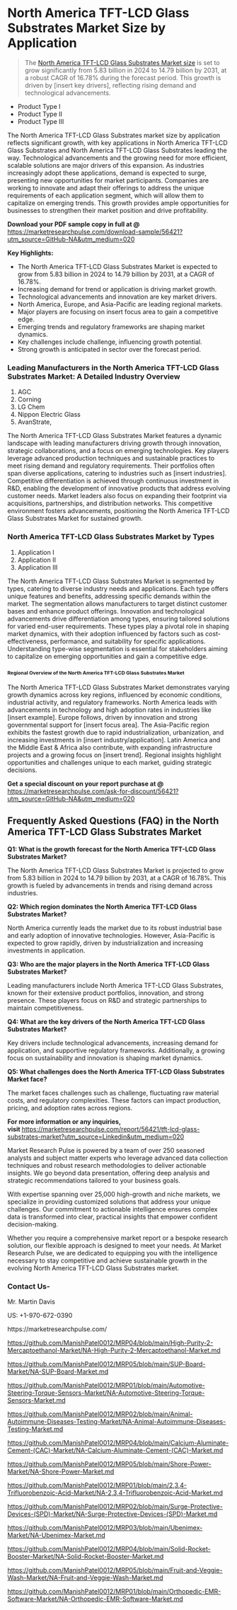 <h1>North America TFT-LCD Glass Substrates Market&nbsp;Size by Application</h1><blockquote><p>The <a href="https://marketresearchpulse.com/download-sample/56421?utm_source=GitHub-NA&amp;utm_medium=020">North America TFT-LCD Glass Substrates Market size</a> is set to grow significantly from 5.83 billion in 2024 to 14.79 billion by 2031, at a robust CAGR of 16.78% during the forecast period. This growth is driven by [insert key drivers], reflecting rising demand and technological advancements.</p></blockquote><ul><li>Product Type I<li> Product Type II<li> Product Type III</li></ul><p>The North America TFT-LCD Glass Substrates market size by application reflects significant growth, with key applications in North America TFT-LCD Glass Substrates and North America TFT-LCD Glass Substrates leading the way. Technological advancements and the growing need for more efficient, scalable solutions are major drivers of this expansion. As industries increasingly adopt these applications, demand is expected to surge, presenting new opportunities for market participants. Companies are working to innovate and adapt their offerings to address the unique requirements of each application segment, which will allow them to capitalize on emerging trends. This growth provides ample opportunities for businesses to strengthen their market position and drive profitability.</p><p><strong>Download your PDF sample copy in full at @ </strong><a href="https://marketresearchpulse.com/download-sample/56421?utm_source=GitHub-NA&amp;utm_medium=020">https://marketresearchpulse.com/download-sample/56421?utm_source=GitHub-NA&amp;utm_medium=020</a></p><p><strong>Key Highlights: </strong></p><ul><li>The North America TFT-LCD Glass Substrates Market is expected to grow from 5.83 billion in 2024 to 14.79 billion by 2031, at a CAGR of 16.78%.</li><li>Increasing demand for trend or application is driving market growth.</li><li>Technological advancements and innovation are key market drivers.</li><li>North America, Europe, and Asia-Pacific are leading regional markets.</li><li>Major players are focusing on insert focus area to gain a competitive edge.</li><li>Emerging trends and regulatory frameworks are shaping market dynamics.</li><li>Key challenges include challenge, influencing growth potential.</li><li>Strong growth is anticipated in sector over the forecast period.</li></ul><h3>Leading Manufacturers in the North America TFT-LCD Glass Substrates Market: A Detailed Industry Overview</h3><ol><li>AGC</li><li>Corning</li><li>LG Chem</li><li>Nippon Electric Glass</li><li>AvanStrate,</li></ol><div class="flex max-w-full flex-col flex-grow"><div class="min-h-8 text-message flex w-full flex-col items-end gap-2 whitespace-normal break-words [.text-message+&amp;]:mt-5" dir="auto" data-message-author-role="assistant" data-message-id="fd8432e4-4910-450d-b182-61b7bfb0a01f" data-message-model-slug="gpt-4o"><div class="flex w-full flex-col gap-1 empty:hidden first:pt-[3px]"><div class="markdown prose w-full break-words dark:prose-invert light"><p>The North America TFT-LCD Glass Substrates Market features a dynamic landscape with leading manufacturers driving growth through innovation, strategic collaborations, and a focus on emerging technologies. Key players leverage advanced production techniques and sustainable practices to meet rising demand and regulatory requirements. Their portfolios often span diverse applications, catering to industries such as [insert industries]. Competitive differentiation is achieved through continuous investment in R&amp;D, enabling the development of innovative products that address evolving customer needs. Market leaders also focus on expanding their footprint via acquisitions, partnerships, and distribution networks. This competitive environment fosters advancements, positioning the North America TFT-LCD Glass Substrates Market for sustained growth.</p></div></div></div></div><h3>North America TFT-LCD Glass Substrates Market by Types</h3><ol><li>Application I<li> Application II<li> Application III</li></ol><div class="flex max-w-full flex-col flex-grow"><div class="min-h-8 text-message flex w-full flex-col items-end gap-2 whitespace-normal break-words [.text-message+&amp;]:mt-5" dir="auto" data-message-author-role="assistant" data-message-id="084470be-0bb7-4664-bddf-5156b4f41249" data-message-model-slug="gpt-4o-mini"><div class="flex w-full flex-col gap-1 empty:hidden first:pt-[3px]"><div class="markdown prose w-full break-words dark:prose-invert light"><p>The North America TFT-LCD Glass Substrates Market is segmented by types, catering to diverse industry needs and applications. Each type offers unique features and benefits, addressing specific demands within the market. The segmentation allows manufacturers to target distinct customer bases and enhance product offerings. Innovation and technological advancements drive differentiation among types, ensuring tailored solutions for varied end-user requirements. These types play a pivotal role in shaping market dynamics, with their adoption influenced by factors such as cost-effectiveness, performance, and suitability for specific applications. Understanding type-wise segmentation is essential for stakeholders aiming to capitalize on emerging opportunities and gain a competitive edge.</p></div></div></div></div><h3><span style="font-size: 11px;">Regional Overview of the North America TFT-LCD Glass Substrates Market</span></h3><div class="flex max-w-full flex-col flex-grow"><div class="min-h-8 text-message flex w-full flex-col items-end gap-2 whitespace-normal break-words [.text-message+&amp;]:mt-5" dir="auto" data-message-author-role="assistant" data-message-id="e9038762-ce64-4e30-91c9-9bd413514231" data-message-model-slug="gpt-4o-mini"><div class="flex w-full flex-col gap-1 empty:hidden first:pt-[3px]"><div class="markdown prose w-full break-words dark:prose-invert light"><p>The North America TFT-LCD Glass Substrates Market demonstrates varying growth dynamics across key regions, influenced by economic conditions, industrial activity, and regulatory frameworks. North America leads with advancements in technology and high adoption rates in industries like [insert example]. Europe follows, driven by innovation and strong governmental support for [insert focus area]. The Asia-Pacific region exhibits the fastest growth due to rapid industrialization, urbanization, and increasing investments in [insert industry/application]. Latin America and the Middle East &amp; Africa also contribute, with expanding infrastructure projects and a growing focus on [insert trend]. Regional insights highlight opportunities and challenges unique to each market, guiding strategic decisions.</p></div></div></div></div><p><strong>Get a special discount on your report purchase at @ </strong><a href="https://marketresearchpulse.com/ask-for-discount/56421?utm_source=GitHub-NA&amp;utm_medium=020">https://marketresearchpulse.com/ask-for-discount/56421?utm_source=GitHub-NA&amp;utm_medium=020</a></p><h2>Frequently Asked Questions (FAQ) in the North America TFT-LCD Glass Substrates Market</h2><p><strong>Q1: What is the growth forecast for the North America TFT-LCD Glass Substrates Market?</strong></p><p>The North America TFT-LCD Glass Substrates Market is projected to grow from 5.83 billion in 2024 to 14.79 billion by 2031, at a CAGR of 16.78%. This growth is fueled by advancements in trends and rising demand across industries.</p><p><strong>Q2: Which region dominates the North America TFT-LCD Glass Substrates Market?</strong></p><p>North America currently leads the market due to its robust industrial base and early adoption of innovative technologies. However, Asia-Pacific is expected to grow rapidly, driven by industrialization and increasing investments in application.</p><p><strong>Q3: Who are the major players in the North America TFT-LCD Glass Substrates Market?</strong></p><p>Leading manufacturers include North America TFT-LCD Glass Substrates, known for their extensive product portfolios, innovation, and strong presence. These players focus on R&amp;D and strategic partnerships to maintain competitiveness.</p><p><strong>Q4: What are the key drivers of the North America TFT-LCD Glass Substrates Market?</strong></p><p>Key drivers include technological advancements, increasing demand for application, and supportive regulatory frameworks. Additionally, a growing focus on sustainability and innovation is shaping market dynamics.</p><p><strong>Q5: What challenges does the North America TFT-LCD Glass Substrates Market face?</strong></p><p>The market faces challenges such as challenge, fluctuating raw material costs, and regulatory complexities. These factors can impact production, pricing, and adoption rates across regions.</p><p><strong>For more information or any inquiries, visit&nbsp;</strong><a href="https://marketresearchpulse.com/report/56421/tft-lcd-glass-substrates-market?utm_source=Linkedin&utm_medium=020">https://marketresearchpulse.com/report/56421/tft-lcd-glass-substrates-market?utm_source=Linkedin&utm_medium=020</a></p><p>Market Research Pulse is powered by a team of over 250 seasoned analysts and subject matter experts who leverage advanced data collection techniques and robust research methodologies to deliver actionable insights. We go beyond data presentation, offering deep analysis and strategic recommendations tailored to your business goals.</p><p>With expertise spanning over 25,000 high-growth and niche markets, we specialize in providing customized solutions that address your unique challenges. Our commitment to actionable intelligence ensures complex data is transformed into clear, practical insights that empower confident decision-making.</p><p>Whether you require a comprehensive market report or a bespoke research solution, our flexible approach is designed to meet your needs. At Market Research Pulse, we are dedicated to equipping you with the intelligence necessary to stay competitive and achieve sustainable growth in the evolving North America TFT-LCD Glass Substrates market.</p><h3><strong>Contact Us-</strong></h3><p>Mr. Martin Davis</p><p>US: +1-970-672-0390</p><p>https://marketresearchpulse.com/</p><p><a href="https://github.com/ManishPatel0012/MRP04/blob/main/High-Purity-2-Mercaptoethanol-Market/NA-High-Purity-2-Mercaptoethanol-Market.md">https://github.com/ManishPatel0012/MRP04/blob/main/High-Purity-2-Mercaptoethanol-Market/NA-High-Purity-2-Mercaptoethanol-Market.md</a></p><p><a href="https://github.com/ManishPatel0012/MRP05/blob/main/SUP-Board-Market/NA-SUP-Board-Market.md">https://github.com/ManishPatel0012/MRP05/blob/main/SUP-Board-Market/NA-SUP-Board-Market.md</a></p><p><a href="https://github.com/ManishPatel0012/MRP01/blob/main/Automotive-Steering-Torque-Sensors-Market/NA-Automotive-Steering-Torque-Sensors-Market.md">https://github.com/ManishPatel0012/MRP01/blob/main/Automotive-Steering-Torque-Sensors-Market/NA-Automotive-Steering-Torque-Sensors-Market.md</a></p><p><a href="https://github.com/ManishPatel0012/MRP02/blob/main/Animal-Autoimmune-Diseases-Testing-Market/NA-Animal-Autoimmune-Diseases-Testing-Market.md">https://github.com/ManishPatel0012/MRP02/blob/main/Animal-Autoimmune-Diseases-Testing-Market/NA-Animal-Autoimmune-Diseases-Testing-Market.md</a></p><p><a href="https://github.com/ManishPatel0012/MRP04/blob/main/Calcium-Aluminate-Cement-(CAC)-Market/NA-Calcium-Aluminate-Cement-(CAC)-Market.md">https://github.com/ManishPatel0012/MRP04/blob/main/Calcium-Aluminate-Cement-(CAC)-Market/NA-Calcium-Aluminate-Cement-(CAC)-Market.md</a></p><p><a href="https://github.com/ManishPatel0012/MRP05/blob/main/Shore-Power-Market/NA-Shore-Power-Market.md">https://github.com/ManishPatel0012/MRP05/blob/main/Shore-Power-Market/NA-Shore-Power-Market.md</a></p><p><a href="https://github.com/ManishPatel0012/MRP01/blob/main/2,3,4-Trifluorobenzoic-Acid-Market/NA-2,3,4-Trifluorobenzoic-Acid-Market.md">https://github.com/ManishPatel0012/MRP01/blob/main/2,3,4-Trifluorobenzoic-Acid-Market/NA-2,3,4-Trifluorobenzoic-Acid-Market.md</a></p><p><a href="https://github.com/ManishPatel0012/MRP02/blob/main/Surge-Protective-Devices-(SPD)-Market/NA-Surge-Protective-Devices-(SPD)-Market.md">https://github.com/ManishPatel0012/MRP02/blob/main/Surge-Protective-Devices-(SPD)-Market/NA-Surge-Protective-Devices-(SPD)-Market.md</a></p><p><a href="https://github.com/ManishPatel0012/MRP03/blob/main/Ubenimex-Market/NA-Ubenimex-Market.md">https://github.com/ManishPatel0012/MRP03/blob/main/Ubenimex-Market/NA-Ubenimex-Market.md</a></p><p><a href="https://github.com/ManishPatel0012/MRP04/blob/main/Solid-Rocket-Booster-Market/NA-Solid-Rocket-Booster-Market.md">https://github.com/ManishPatel0012/MRP04/blob/main/Solid-Rocket-Booster-Market/NA-Solid-Rocket-Booster-Market.md</a></p><p><a href="https://github.com/ManishPatel0012/MRP05/blob/main/Fruit-and-Veggie-Wash-Market/NA-Fruit-and-Veggie-Wash-Market.md">https://github.com/ManishPatel0012/MRP05/blob/main/Fruit-and-Veggie-Wash-Market/NA-Fruit-and-Veggie-Wash-Market.md</a></p><p><a href="https://github.com/ManishPatel0012/MRP01/blob/main/Orthopedic-EMR-Software-Market/NA-Orthopedic-EMR-Software-Market.md">https://github.com/ManishPatel0012/MRP01/blob/main/Orthopedic-EMR-Software-Market/NA-Orthopedic-EMR-Software-Market.md</a></p>
